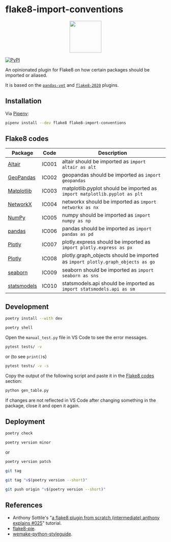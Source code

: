 # flake8-import-conventions

<p align="center">
  <img alt="" src="https://raw.githubusercontent.com/joaopalmeiro/flake8-import-conventions/main/assets/logo_round.png" width="100" height="100" />
</p>

[![PyPI](https://img.shields.io/pypi/v/flake8-import-conventions.svg)](https://pypi.org/project/flake8-import-conventions/)

An opinionated plugin for Flake8 on how certain packages should be imported or aliased.

It is based on the [`pandas-vet`](https://github.com/deppen8/pandas-vet) and [`flake8-2020`](https://github.com/asottile/flake8-2020) plugins.

## Installation

Via [Pipenv](https://pipenv.pypa.io/):

```bash
pipenv install --dev flake8 flake8-import-conventions
```

## Flake8 codes

| Package                                     | Code  | Description                                                                    |
| ------------------------------------------- | ----- | ------------------------------------------------------------------------------ |
| [Altair](https://altair-viz.github.io/)     | IC001 | altair should be imported as `import altair as alt`                            |
| [GeoPandas](https://geopandas.org/)         | IC002 | geopandas should be imported as `import geopandas`                             |
| [Matplotlib](https://matplotlib.org/)       | IC003 | matplotlib.pyplot should be imported as `import matplotlib.pyplot as plt`      |
| [NetworkX](https://networkx.org/)           | IC004 | networkx should be imported as `import networkx as nx`                         |
| [NumPy](https://numpy.org/)                 | IC005 | numpy should be imported as `import numpy as np`                               |
| [pandas](https://pandas.pydata.org/)        | IC006 | pandas should be imported as `import pandas as pd`                             |
| [Plotly](https://plotly.com/python/)        | IC007 | plotly.express should be imported as `import plotly.express as px`             |
| [Plotly](https://plotly.com/python/)        | IC008 | plotly.graph_objects should be imported as `import plotly.graph_objects as go` |
| [seaborn](https://seaborn.pydata.org/)      | IC009 | seaborn should be imported as `import seaborn as sns`                          |
| [statsmodels](https://www.statsmodels.org/) | IC010 | statsmodels.api should be imported as `import statsmodels.api as sm`           |

## Development

```bash
poetry install --with dev
```

```bash
poetry shell
```

Open the `manual_test.py` file in VS Code to see the error messages.

```bash
pytest tests/ -v
```

or (to see `print()`s)

```bash
pytest tests/ -v -s
```

Copy the output of the following script and paste it in the [Flake8 codes](#flake8-codes) section:

```bash
python gen_table.py
```

If changes are not reflected in VS Code after changing something in the package, close it and open it again.

## Deployment

```bash
poetry check
```

```bash
poetry version minor
```

or

```bash
poetry version patch
```

```bash
git tag
```

```bash
git tag "v$(poetry version --short)"
```

```bash
git push origin "v$(poetry version --short)"
```

## References

- Anthony Sottile's "[a flake8 plugin from scratch (intermediate) anthony explains #025](https://youtu.be/ot5Z4KQPBL8)" tutorial.
- [flake8-pie](https://github.com/sbdchd/flake8-pie).
- [wemake-python-styleguide](https://github.com/wemake-services/wemake-python-styleguide).
